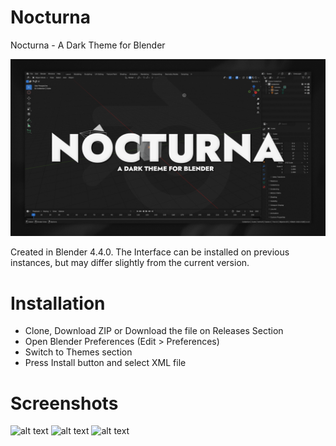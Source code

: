 # Nocturna
Nocturna - A Dark Theme for Blender

![alt text](https://github.com/AlejandroSqr/Nocturna/blob/main/assets/Nocturna.png "NocturnaPreview")


Created in Blender 4.4.0. The Interface can be installed on previous instances, but may differ slightly from the current version.

# Installation
-  Clone, Download ZIP or Download the file on Releases Section 
-  Open Blender Preferences (Edit > Preferences)
-  Switch to Themes section
-  Press Install button and select XML file

# Screenshots

![alt text](https://github.com/AlejandroSqr/Nocturna-Theme/blob/main/assets/LayoutTN.png "LayoutTN")
![alt text](https://github.com/AlejandroSqr/Nocturna-Theme/blob/main/assets/ModelingTN.png "ModelingTN")
![alt text](https://github.com/AlejandroSqr/Nocturna-Theme/blob/main/assets/UVEditTN.png "UVEditTN.png")
